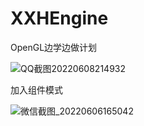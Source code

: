 # XXHEngine
OpenGL边学边做计划




![QQ截图20220608214932](https://user-images.githubusercontent.com/60800578/172637350-8c43c24c-11a4-4251-a6fd-20e1bed86e3e.png)


加入组件模式


![微信截图_20220606165042](https://user-images.githubusercontent.com/60800578/172128711-adfcd5b9-6e72-4471-ad75-77d565659e2e.png)
